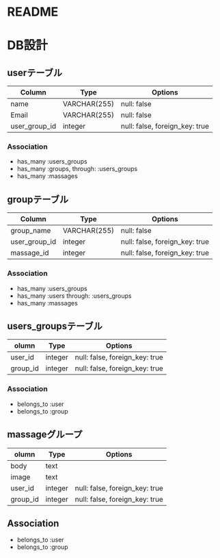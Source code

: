# README

# DB設計

## userテーブル

|Column|Type|Options|
|------|----|-------|
|name|VARCHAR(255)|null: false|
|Email|VARCHAR(255)|null: false|
|user_group_id|integer|null: false, foreign_key: true|

### Association

- has_many :users_groups
- has_many :groups,  through: :users_groups
- has_many :massages


## groupテーブル

Column|Type|Options|
|------|----|-------|
|group_name|VARCHAR(255)|null: false|
|user_group_id|integer|null: false, foreign_key: true|
|massage_id|integer|null: false, foreign_key: true|

### Association

- has_many :users_groups
- has_many :users  through: :users_groups
- has_many :massages


## users_groupsテーブル

olumn|Type|Options|
|------|----|-------|
|user_id|integer|null: false, foreign_key: true|
|group_id|integer|null: false, foreign_key: true|

### Association

- belongs_to :user
- belongs_to :group



## massageグループ
olumn|Type|Options|
|------|----|-------|
|body|text| |
|image|text| |
user_id|integer|null: false, foreign_key: true|
|group_id|integer|null: false, foreign_key: true|

## Association

- belongs_to :user
- belongs_to :group

